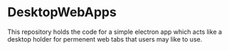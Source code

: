 # DesktopWebApps
This repository holds the code for a simple electron app which acts like a desktop holder for permenent web tabs that users may like to use. 
